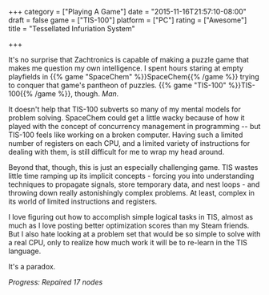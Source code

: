 +++
category = ["Playing A Game"]
date = "2015-11-16T21:57:10-08:00"
draft = false
game = ["TIS-100"]
platform = ["PC"]
rating = ["Awesome"]
title = "Tessellated Infuriation System"

+++

It's no surprise that Zachtronics is capable of making a puzzle game that makes me question my own intelligence.  I spent hours staring at empty playfields in {{% game "SpaceChem" %}}SpaceChem{{% /game %}} trying to conquer that game's pantheon of puzzles.  {{% game "TIS-100" %}}TIS-100{{% /game %}}, though.  <i>Man.</i>

It doesn't help that TIS-100 subverts so many of my mental models for problem solving.  SpaceChem could get a little wacky because of how it played with the concept of concurrency management in programming -- but TIS-100 feels like working on a broken computer.  Having such a limited number of registers on each CPU, and a limited variety of instructions for dealing with them, is still difficult for me to wrap my head around.

Beyond that, though, this is just an especially challenging game.  TIS wastes little time ramping up its implicit concepts - forcing you into understanding techniques to propagate signals, store temporary data, and nest loops - and throwing down really astonishingly complex problems.  At least, complex in its world of limited instructions and registers.

I love figuring out how to accomplish simple logical tasks in TIS, almost as much as I love posting better optimization scores than my Steam friends.  But I also hate looking at a problem set that would be so simple to solve with a real CPU, only to realize how much work it will be to re-learn in the TIS language.

It's a paradox.

<i>Progress: Repaired 17 nodes</i>
